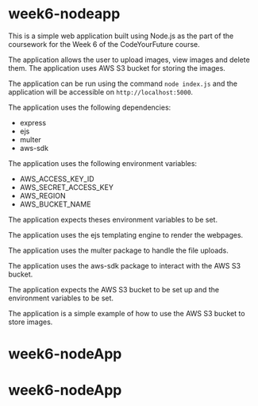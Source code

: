 # week6-nodeapp

This is a simple web application built using Node.js as the part of the coursework for the Week 6 of the CodeYourFuture course.

The application allows the user to upload images, view images and delete them. The application uses AWS S3 bucket for storing the images.

The application can be run using the command `node index.js` and the application will be accessible on `http://localhost:5000`.

The application uses the following dependencies:

- express
- ejs
- multer
- aws-sdk

The application uses the following environment variables:

- AWS_ACCESS_KEY_ID
- AWS_SECRET_ACCESS_KEY
- AWS_REGION
- AWS_BUCKET_NAME

The application expects theses environment variables to be set.

The application uses the ejs templating engine to render the webpages.

The application uses the multer package to handle the file uploads.

The application uses the aws-sdk package to interact with the AWS S3 bucket.

The application expects the AWS S3 bucket to be set up and the environment variables to be set.

The application is a simple example of how to use the AWS S3 bucket to store images.
# week6-nodeApp
# week6-nodeApp
